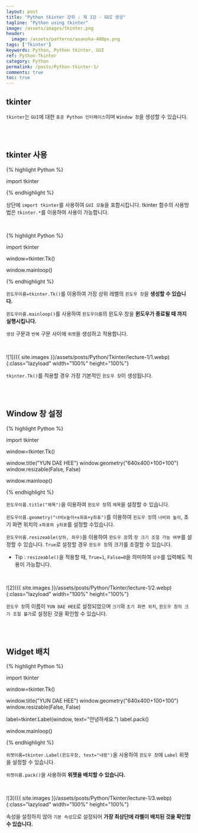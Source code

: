 ```yaml
---
layout: post
title: "Python tkinter 강좌 : 제 1강 - GUI 생성"
tagline: "Python using tkinter"
image: /assets/images/tkinter.png
header:
  image: /assets/patterns/asanoha-400px.png
tags: ['Tkinter']
keywords: Python, Python tkinter, GUI
ref: Python-Tkinter
category: Python
permalink: /posts/Python-tkinter-1/
comments: true
toc: true
---
```


## tkinter

`tkinter`는 `GUI`에 대한 `표준 Python 인터페이스`이며 `Window 창`을 생성할 수 있습니다.

<br>
<br>

## tkinter 사용

{% highlight Python %}

import tkinter

{% endhighlight %}

상단에 `import tkinter`를 사용하여 `GUI 모듈`을 포함시킵니다. tkinter 함수의 사용방법은 `tkinter.*`를 이용하여 사용이 가능합니다.

<br>

{% highlight Python %}

import tkinter

window=tkinter.Tk()

window.mainloop()

{% endhighlight %}

`윈도우이름=tkinter.Tk()`를 이용하여 가장 상위 레벨의 `윈도우 창`을 **생성할 수 있습니다.**

`윈도우이름.mainloop()`를 사용하여 `윈도우이름`의 윈도우 창을 **윈도우가 종료될 때 까지 실행시킵니다.**

`생성` 구문과 `반복` 구문 사이에 `위젯`을 생성하고 적용합니다.

<br>

![1]({{ site.images }}/assets/posts/Python/Tkinter/lecture-1/1.webp){:class="lazyload" width="100%" height="100%"}

`tkinter.Tk()`를 적용할 경우 가장 기본적인 `윈도우 창`이 생성됩니다.

<br>
<br>

## Window 창 설정

{% highlight Python %}

import tkinter

window=tkinter.Tk()

window.title("YUN DAE HEE")
window.geometry("640x400+100+100")
window.resizable(False, False)

window.mainloop()

{% endhighlight %}

`윈도우이름.title("제목")`을 이용하여 `윈도우 창`의 `제목`을 설정할 수 있습니다.

`윈도우이름.geometry("너비x높이+x좌표+y좌표")`를 이용하여 `윈도우 창`의 `너비와 높이`, 초기 화면 위치의 `x좌표와 y좌표`를 설정할 수있습니다.

`윈도우이름.resizeable(상하, 좌우)`을 이용하여 `윈도우 창`의 `창 크기 조절 가능 여부`를 설정할 수 있습니다. `True`로 설정할 경우 `윈도우 창`의 크기를 조절할 수 있습니다.

- Tip : `resizeable()`을 적용할 때, `True=1`, `False=0`을 의미하여 `상수`를 입력해도 적용이 가능합니다.

<br>

![2]({{ site.images }}/assets/posts/Python/Tkinter/lecture-1/2.webp){:class="lazyload" width="100%" height="100%"}

`윈도우 창`의 이름이 `YUN DAE HEE`로 설정되었으며 `크기`와 `초기 화면 위치`, `윈도우 창의 크기 조절 불가`로 설정된 것을 확인할 수 있습니다.

<br>
<br>

## Widget 배치

{% highlight Python %}

import tkinter

window=tkinter.Tk()

window.title("YUN DAE HEE")
window.geometry("640x400+100+100")
window.resizable(False, False)

label=tkinter.Label(window, text="안녕하세요.")
label.pack()

window.mainloop()

{% endhighlight %}

`위젯이름=tkinter.Label(윈도우창, text="내용")`을 사용하여 `윈도우 창`에 `Label` 위젯을 설정할 수 있습니다.

`위젯이름.pack()`을 사용하여 **위젯을 배치할 수 있습니다.**

<br>

![3]({{ site.images }}/assets/posts/Python/Tkinter/lecture-1/3.webp){:class="lazyload" width="100%" height="100%"}

속성을 설정하지 않아 `기본 속성`으로 설정되어 **가장 최상단에 라벨이 배치된 것을 확인할 수 있습니다.**
